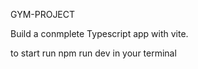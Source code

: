 GYM-PROJECT

Build a conmplete Typescript app with vite.

to start run npm run dev in your terminal
